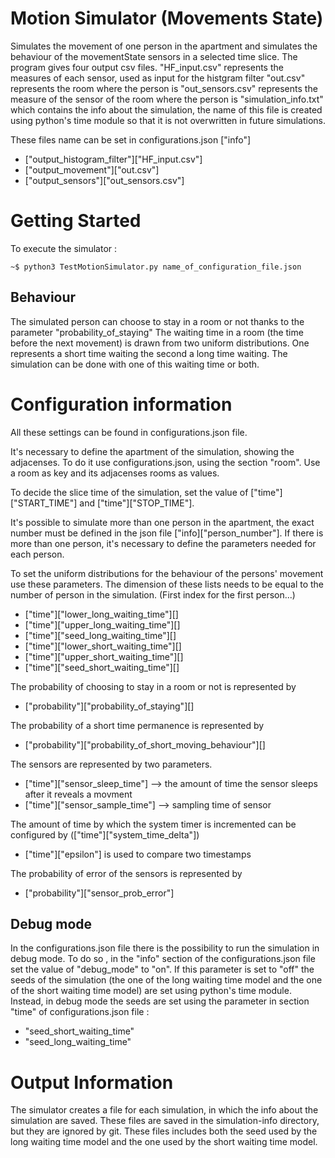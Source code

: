 # Motion Simulator (Movements State)

Simulates the movement of one person in the apartment and simulates the behaviour of the movementState sensors in a selected time slice.
The program gives four output csv files. 
	"HF_input.csv" represents the measures of each sensor, used as input for the histgram filter
	"out.csv" represents the room where the person is
	"out_sensors.csv" represents the measure of the sensor of the room where the person is
	"simulation_info.txt" which contains the info about the simulation, the name of this file is created using python's
	    time module so that it is not overwritten in future simulations.
	    
These files name can be set in configurations.json
["info"]
  * ["output_histogram_filter"]["HF_input.csv"]
  * ["output_movement"]["out.csv"]
  * ["output_sensors"]["out_sensors.csv"]
  

# Getting Started

To execute the simulator :
```
~$ python3 TestMotionSimulator.py name_of_configuration_file.json
```  

## Behaviour

The simulated person can choose to stay in a room or not thanks to the parameter "probability_of_staying"
The waiting time in a room (the time before the next movement) is drawn from two uniform distributions.
One represents a short time waiting the second a long time waiting. The simulation can be done with one of this waiting time or both.

# Configuration information
All these settings can be found in configurations.json file.

It's necessary to define the apartment of the simulation, showing the adjacenses.
To do it use configurations.json, using the section "room".
Use a room as key and its adjacenses rooms as values.

To decide the slice time of the simulation, set the value of ["time"]["START_TIME"] and ["time"]["STOP_TIME"].

It's possible to simulate more than one person in the apartment, the exact number must be defined in the json file ["info]["person_number"].
If there is more than one person, it's necessary to define the parameters needed for each person.

To set the uniform distributions for the behaviour of the persons' movement use these parameters.
The dimension of these lists needs to be equal to the number of person in the simulation.
(First index for the first person...)
* ["time"]["lower_long_waiting_time"][]
* ["time"]["upper_long_waiting_time"][]
* ["time"]["seed_long_waiting_time"][]
* ["time"]["lower_short_waiting_time"][]
* ["time"]["upper_short_waiting_time"][]
* ["time"]["seed_short_waiting_time"][]

The probability of choosing to stay in a room or not is represented by
* ["probability"]["probability_of_staying"][]

The probability of a short time permanence is represented by
* ["probability"]["probability_of_short_moving_behaviour"][]


The sensors are represented by two parameters.
* ["time"]["sensor_sleep_time"] --> the amount of time the sensor sleeps after it reveals a movment
* ["time"]["sensor_sample_time"] --> sampling time of sensor

The amount of time by which the system timer is incremented can be configured by (["time"]["system_time_delta"])
* ["time"]["epsilon"] is used to compare two timestamps

The probability of error of the sensors is represented by
* ["probability"]["sensor_prob_error"]


## Debug mode

In the configurations.json file there is the possibility to run the simulation in debug mode.
To do so , in the "info" section of the configurations.json file set the value of "debug_mode" to "on". If this 
parameter is set to "off" the seeds of the simulation (the one of the long waiting time model and the one of the short 
waiting time model) are set using python's time module. Instead, in debug mode the seeds are set using the parameter in 
section "time" of  configurations.json file :
* "seed_short_waiting_time"
* "seed_long_waiting_time"
  

# Output Information

The simulator creates a file for each simulation, in which the info about the simulation are saved.
These files are saved in the simulation-info directory, but they are ignored by git.
These files includes both the seed used by the long waiting time model and the one used by the short 
waiting time model.



